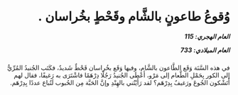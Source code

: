 <h1 dir="rtl">وُقوعُ طاعونٍ بالشَّام وقَحْطٍ بخُراسان .</h1>

<h5 dir="rtl">العام الهجري:  115

العام الميلادي: 733

</h5>

<p dir="rtl">في هذه السَّنَة وَقَع الطَّاعون بالشَّام، وفيها وَقَع بخُراسان قَحْطٌ شَديدٌ، فكَتَب الجُنيدُ المُرِّيُّ إلى الكور بِحَمْلِ الطَّعام إلى مَرْو، أَعْطَى الجُنيدُ رَجُلًا دِرْهَمًا فاشْتَرَى به رَغيفًا، فقال لهم أَتَشْكون الجُوعَ ورَغيفٌ بِدِرْهَم؟ لقد رَأَيْتُني بالهِنْدِ وإنَّ الحَبَّة مِن الحُبوب لَتُباع عددًا بِدِرْهَم.</p></br>
